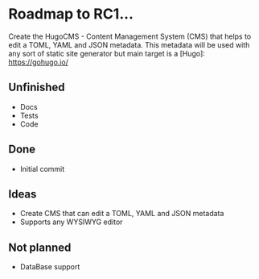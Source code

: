 Roadmap to RC1...
==============================
Create the HugoCMS - Content Management System (CMS) that helps to edit a TOML, YAML and JSON metadata.
This metadata will be used with any sort of static site generator but main target is a [Hugo]: https://gohugo.io/

Unfinished
----------

 * Docs
 * Tests
 * Code


Done
----

 * Initial commit
 
Ideas
-----

 * Create CMS that can edit a TOML, YAML and JSON metadata
 * Supports any WYSIWYG editor

Not planned
-----------

* DataBase support